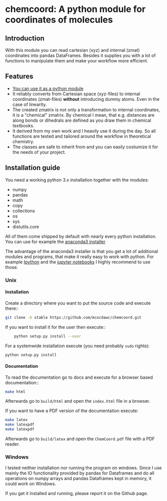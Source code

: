 # chemcoord: A python module for coordinates of molecules

## Introduction

With this module you can read cartesian (xyz) and internal (zmat) coordinates into pandas DataFrames.
Besides it supplies you with a lot of functions to manipulate them and make your workflow more efficient.

## Features

* [You can use it as a python module](https://xkcd.com/353/)
* It reliably converts from Cartesian space (xyz-files) to internal coordinates (zmat-files)
  **without** introducing dummy atoms. Even in the case of linearity.
* The created zmatrix is not only a transformation to internal coordinates, it is a "chemical" zmatrix. 
  By chemical I mean, that e.g. distances are along bonds or dihedrals are defined as you draw them in chemical textbooks.
* It derived from my own work and I heavily use it during the day.
  So all functions are tested and tailored around the workflow in theoretical chemistry.
* The classes are safe to inherit from and you can easily costumize it for the needs of your project.

## Installation guide

You need a working python 3.x installation together with the modules:

- numpy
- pandas
- math
- copy
- collections
- os
- sys
- distutils.core

All of them come shipped by default with nearly every python installation.
You can use for example the [anaconda3 installer](https://www.continuum.io/downloads/)

The advantage of the anaconda3 installer is that you get a lot of additional modules and programs,
that make it really easy to work with python. 
For example [Ipython](http://ipython.org/) and the [jupyter notebooks](http://jupyter.org/)
I highly recommend to use those.

### Unix

#### Installation
Create a directory where you want to put the source code and execute there::
```bash
git clone -b stable https://github.com/mcocdawc/chemcoord.git
```
If you want to install it for the user then execute::
```bash
    python setup.py install --user
```

For a systemwide installation execute (you need probably `sudo` rights):
```bash
python setup.py install 
```

#### Documentation
To read the documentation go to docs and execute for a browser based documentation::
```bash
make html
```

Afterwards go to `build/html` and open the `index.html` file in a browser.

If you want to have a PDF version of the documentation execute:
```bash
make latex
make latexpdf
make latexpdf
```

Afterwards go to `build/latex` and open the `ChemCoord.pdf` file with a PDF reader.
 

### Windows

I tested neither installation nor running the program on windows.
Since I use mainly the IO functionality provided by pandas for Dataframes and 
do all operations on numpy arrays and pandas Dataframes kept in memory, 
it could work on Windows.

If you get it installed and running, please report it on the Github page.




